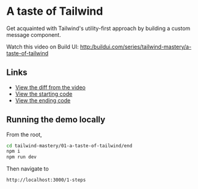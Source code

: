 # A taste of Tailwind


Get acquainted with Tailwind's utility-first approach by building a custom message component.

Watch this video on Build UI: [http:/buildui.com/series/tailwind-mastery/a-taste-of-tailwind](http://localhost:3000/series/tailwind-mastery/a-taste-of-tailwind)

## Links

- [View the diff from the video](https://github.com/builduilabs/tailwind-mastery/commit/db5e15a7ddf2bceada086f57ec3468f0f60af73d)
- [View the starting code](./begin/pages/index.js)
- [View the ending code](./end/pages/index.js)

## Running the demo locally

From the root,

```sh
cd tailwind-mastery/01-a-taste-of-tailwind/end
npm i
npm run dev
```

Then navigate to

```
http://localhost:3000/1-steps
```
